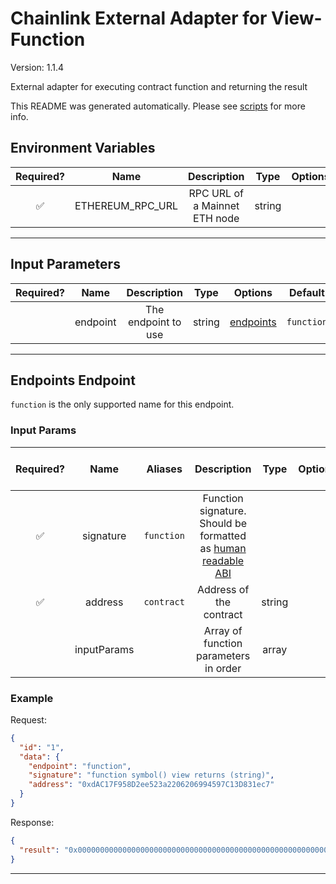 # Chainlink External Adapter for View-Function

Version: 1.1.4

External adapter for executing contract function and returning the result

This README was generated automatically. Please see [scripts](../../scripts) for more info.

## Environment Variables

| Required? |       Name       |          Description          |  Type  | Options | Default |
| :-------: | :--------------: | :---------------------------: | :----: | :-----: | :-----: |
|    ✅     | ETHEREUM_RPC_URL | RPC URL of a Mainnet ETH node | string |         |         |

---

## Input Parameters

| Required? |   Name   |     Description     |  Type  |             Options              |  Default   |
| :-------: | :------: | :-----------------: | :----: | :------------------------------: | :--------: |
|           | endpoint | The endpoint to use | string | [endpoints](#endpoints-endpoint) | `function` |

---

## Endpoints Endpoint

`function` is the only supported name for this endpoint.

### Input Params

| Required? |    Name     |  Aliases   |                                                                         Description                                                                         |  Type  | Options | Default | Depends On | Not Valid With |
| :-------: | :---------: | :--------: | :---------------------------------------------------------------------------------------------------------------------------------------------------------: | :----: | :-----: | :-----: | :--------: | :------------: |
|    ✅     |  signature  | `function` | Function signature. Should be formatted as [human readable ABI](https://docs.ethers.io/v5/single-page/#/v5/getting-started/-%23-getting-started--contracts) |        |         |         |            |                |
|    ✅     |   address   | `contract` |                                                                   Address of the contract                                                                   | string |         |         |            |                |
|           | inputParams |            |                                                            Array of function parameters in order                                                            | array  |         |         |            |                |

### Example

Request:

```json
{
  "id": "1",
  "data": {
    "endpoint": "function",
    "signature": "function symbol() view returns (string)",
    "address": "0xdAC17F958D2ee523a2206206994597C13D831ec7"
  }
}
```

Response:

```json
{
  "result": "0x000000000000000000000000000000000000000000000000000000000000002000000000000000000000000000000000000000000000000000000000000000045553445400000000000000000000000000000000000000000000000000000000"
}
```

---
